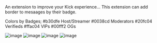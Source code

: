 An extension to improve your Kick experience...
This extension can add border to mesaages by their badge.

Colors by Badges;
#b30dfe Host/Streamer
#0038cd Moderators
#20fc04 Verifieds
#ffac04 VIPs
#00fff2 OGs

![image](https://github.com/user-attachments/assets/71585441-4337-4f9e-9811-18c9c6b89002)
![image](https://github.com/user-attachments/assets/c1e6b0f2-9010-438c-99bf-d9b9dcbf9326)
![image](https://github.com/user-attachments/assets/f96e8264-8d5d-4c8d-a714-e656585a09ca)
![image](https://github.com/user-attachments/assets/459bb2f2-5990-4b5d-930c-ff45fbbfb109)
